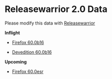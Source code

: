 

Releasewarrior 2.0 Data
=======================

Please modify this data with [Releasewarrior](https://github.com/mozilla-releng/releasewarrior-2.0)

**Inflight**

* [Firefox 60.0b16](/inflight/firefox/firefox-beta-60.0b16.md)

* [Devedition 60.0b16](/inflight/devedition/devedition-devedition-60.0b16.md)

**Upcoming**

* [Firefox 60.0esr](/upcoming/firefox/firefox-esr-60.0esr.md)

